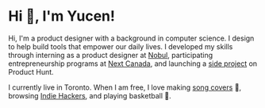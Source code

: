 # Hi 👋, I'm Yucen!

Hi, I'm a product designer with a background in computer science. I design to help build tools that empower our daily lives. I developed my skills through interning as a product designer at [Nobul](https://nobul.com/), participating entrepreneurship programs at [Next Canada](https://www.nextcanada.com/programs-overview/), and launching a [side project](https://www.producthunt.com/posts/indify-2) on Product Hunt. 

I currently live in Toronto. When I am free, I love making [song covers](https://www.notion.so/Music-fa8f5e1f65584ae28a85c6a905a3b842) 🎤,  browsing [Indie Hackers](https://www.indiehackers.com/), and playing basketball 🏀.

